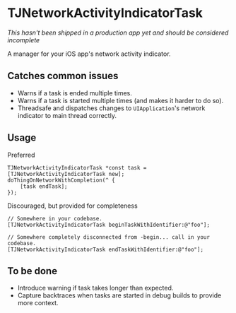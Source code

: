 # TJNetworkActivityIndicatorTask

*This hasn't been shipped in a production app yet and should be considered incomplete*

A manager for your iOS app's network activity indicator.

## Catches common issues
- Warns if a task is ended multiple times.
- Warns if a task is started multiple times (and makes it harder to do so).
- Threadsafe and dispatches changes to `UIApplication`'s network indicator to main thread correctly.

## Usage

Preferred

```
TJNetworkActivityIndicatorTask *const task = [TJNetworkActivityIndicatorTask new];
doThingOnNetworkWithCompletion(^ {
    [task endTask];
});
```

Discouraged, but provided for completeness

```
// Somewhere in your codebase.
[TJNetworkActivityIndicatorTask beginTaskWithIdentifier:@"foo"];

// Somewhere completely disconnected from -begin... call in your codebase.
[TJNetworkActivityIndicatorTask endTaskWithIdentifier:@"foo"];
```

## To be done
- Introduce warning if task takes longer than expected.
- Capture backtraces when tasks are started in debug builds to provide more context.

